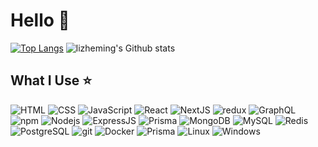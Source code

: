 <!--
### Hi there 👋

**fikryfahrezy/fikryfahrezy** is a ✨ _special_ ✨ repository because its `README.md` (this file) appears on your GitHub profile.

Here are some ideas to get you started:

- 🔭 I’m currently working on ...
- 🌱 I’m currently learning ...
- 👯 I’m looking to collaborate on ...
- 🤔 I’m looking for help with ...
- 💬 Ask me about ...
- 📫 How to reach me: ...
- 😄 Pronouns: ...
- ⚡ Fun fact: ...
-->

# Hello :wave:
[![Top Langs](https://github-readme-stats.vercel.app/api/top-langs/?username=fikryfahrezy&layout=compact)](https://github.com/anuraghazra/github-readme-stats)
![lizheming's Github stats](https://github-readme-stats.vercel.app/api?username=fikryfahrezy&show_icons=true)

## What I Use :star:
<p>
<img alt="HTML" src="https://img.shields.io/badge/-HTML-dd4b25?style=flat-square&logo=html5&logoColor=white" />
<img alt="CSS" src="https://img.shields.io/badge/-CSS-254bdd?style=flat-square&logo=css3&logoColor=white" />
<img alt="JavaScript" src="https://img.shields.io/badge/-JavaScript-efd81d?style=flat-square&logo=javascript&logoColor=white" />
<img alt="React" src="https://img.shields.io/badge/-React-61dafb?style=flat-square&logo=react&logoColor=white" />
<img alt="NextJS" src="https://img.shields.io/badge/-Next-111?style=flat-square&logo=next.js&logoColor=white" />
<img alt="redux" src="https://img.shields.io/badge/-Redux-764ABC?style=flat-square&logo=redux&logoColor=white" />
<img alt="GraphQL" src="https://img.shields.io/badge/-GraphQL-E10098?style=flat-square&logo=graphql&logoColor=white" />
<img alt="npm" src="https://img.shields.io/badge/-NPM-CB3837?style=flat-square&logo=npm&logoColor=white" />
<img alt="Nodejs" src="https://img.shields.io/badge/-Nodejs-43853d?style=flat-square&logo=Node.js&logoColor=white" />
<img alt="ExpressJS" src="https://img.shields.io/badge/-Express.js-111?style=flat-square" />
<img alt="Prisma" src="https://img.shields.io/badge/-Prisma-1a202c?style=flat-square" />
<img alt="MongoDB" src="https://img.shields.io/badge/-MongoDB-13aa52?style=flat-square&logo=mongodb&logoColor=white" />
<img alt="MySQL" src="https://img.shields.io/badge/-MySQL-de8900?style=flat-square&logo=mysql&logoColor=white" />
<img alt="Redis" src="https://img.shields.io/badge/-Redis-d82b21?style=flat-square&logo=redis&logoColor=white" />
<img alt="PostgreSQL" src="https://img.shields.io/badge/-PostgeSQL-336791?style=flat-square&logo=postgresql&logoColor=white" />
<img alt="git" src="https://img.shields.io/badge/-Git-F05032?style=flat-square&logo=git&logoColor=white" />
<img alt="Docker" src="https://img.shields.io/badge/-Docker-2391e6?style=flat-square&logo=docker&logoColor=white" />
<img alt="Prisma" src="https://img.shields.io/badge/-NGINX-099639?style=flat-square&logo=nginx&logoColor=white" />
<img alt="Linux" src="https://img.shields.io/badge/-Linux-111?style=flat-square&logo=linux&logoColor=white" />
<img alt="Windows" src="https://img.shields.io/badge/-Windows-0742bb?style=flat-square&logo=windows&logoColor=white" />
</p>
